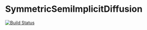 # SymmetricSemiImplicitDiffusion

[![Build Status](https://github.com/smil/SymmetricSemiImplicitDiffusion.jl/actions/workflows/CI.yml/badge.svg?branch=main)](https://github.com/smil/SymmetricSemiImplicitDiffusion.jl/actions/workflows/CI.yml?query=branch%3Amain)
